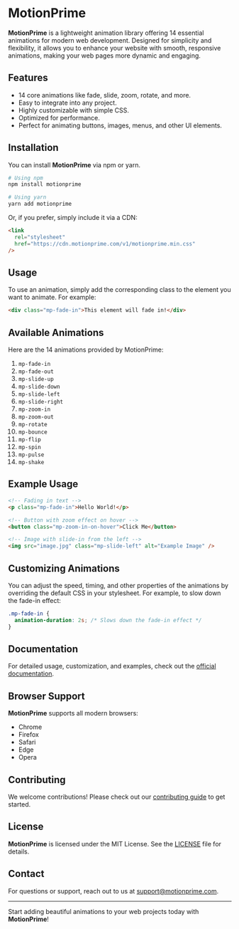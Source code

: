# MotionPrime

**MotionPrime** is a lightweight animation library offering 14 essential animations for modern web development. Designed for simplicity and flexibility, it allows you to enhance your website with smooth, responsive animations, making your web pages more dynamic and engaging.

## Features

- 14 core animations like fade, slide, zoom, rotate, and more.
- Easy to integrate into any project.
- Highly customizable with simple CSS.
- Optimized for performance.
- Perfect for animating buttons, images, menus, and other UI elements.

## Installation

You can install **MotionPrime** via npm or yarn.

```bash
# Using npm
npm install motionprime

# Using yarn
yarn add motionprime
```

Or, if you prefer, simply include it via a CDN:

```html
<link
  rel="stylesheet"
  href="https://cdn.motionprime.com/v1/motionprime.min.css"
/>
```

## Usage

To use an animation, simply add the corresponding class to the element you want to animate. For example:

```html
<div class="mp-fade-in">This element will fade in!</div>
```

## Available Animations

Here are the 14 animations provided by MotionPrime:

1. `mp-fade-in`
2. `mp-fade-out`
3. `mp-slide-up`
4. `mp-slide-down`
5. `mp-slide-left`
6. `mp-slide-right`
7. `mp-zoom-in`
8. `mp-zoom-out`
9. `mp-rotate`
10. `mp-bounce`
11. `mp-flip`
12. `mp-spin`
13. `mp-pulse`
14. `mp-shake`

## Example Usage

```html
<!-- Fading in text -->
<p class="mp-fade-in">Hello World!</p>

<!-- Button with zoom effect on hover -->
<button class="mp-zoom-in-on-hover">Click Me</button>

<!-- Image with slide-in from the left -->
<img src="image.jpg" class="mp-slide-left" alt="Example Image" />
```

## Customizing Animations

You can adjust the speed, timing, and other properties of the animations by overriding the default CSS in your stylesheet. For example, to slow down the fade-in effect:

```css
.mp-fade-in {
  animation-duration: 2s; /* Slows down the fade-in effect */
}
```

## Documentation

For detailed usage, customization, and examples, check out the [official documentation](https://motionprime.com/docs).

## Browser Support

**MotionPrime** supports all modern browsers:

- Chrome
- Firefox
- Safari
- Edge
- Opera

## Contributing

We welcome contributions! Please check out our [contributing guide](https://github.com/your-username/motionprime/blob/main/CONTRIBUTING.md) to get started.

## License

**MotionPrime** is licensed under the MIT License. See the [LICENSE](https://github.com/your-username/motionprime/blob/main/LICENSE) file for details.

## Contact

For questions or support, reach out to us at [support@motionprime.com](mailto:support@motionprime.com).

---

Start adding beautiful animations to your web projects today with **MotionPrime**!
